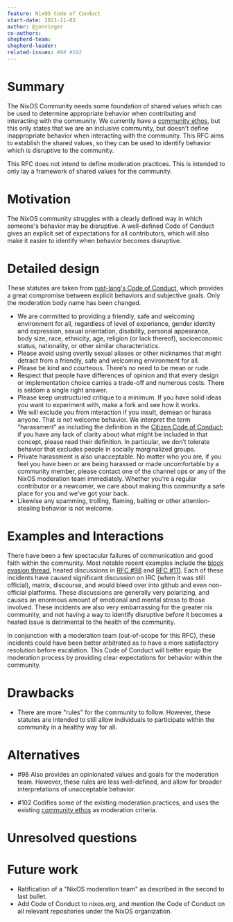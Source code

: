 ```yaml
---
feature: NixOS Code of Conduct
start-date: 2021-11-03
author: @jonringer
co-authors:
shepherd-team:
shepherd-leader:
related-issues: #98 #102
---
```


# Summary
[summary]: #summary

The NixOS Community needs some foundation of shared values which can be used
to determine appropriate behavior when contributing and interacting with the community.
We currently have a [community ethos](https://nixos.org/community/index.html), but
this only states that we are an inclusive community, but doesn't define
inappropriate behavior when interacting with the community. This RFC aims
to establish the shared values, so they can be used to identify behavior
which is disruptive to the community.

This RFC does not intend to define moderation practices. This is intended to only lay
a framework of shared values for the community.

# Motivation
[motivation]: #motivation

The NixOS community struggles with a clearly defined way in which someone's behavior may
be disruptive. A well-defined Code of Conduct gives an explicit
set of expectations for all contributors, which will also make it easier to identify
when behavior becomes disruptive.

# Detailed design
[design]: #detailed-design

These statutes are taken from [rust-lang's Code of Conduct](https://www.rust-lang.org/policies/code-of-conduct),
which provides a great compromise between explicit behaviors and subjective goals.
Only the moderation body name has been changed.

- We are committed to providing a friendly, safe and welcoming environment for
all, regardless of level of experience, gender identity and expression,
sexual orientation, disability, personal appearance, body size, race, ethnicity, age,
religion (or lack thereof), socioeconomic status, nationality, or other similar characteristics.
- Please avoid using overtly sexual aliases or other nicknames that might
detract from a friendly, safe and welcoming environment for all.
- Please be kind and courteous. There’s no need to be mean or rude.
- Respect that people have differences of opinion and that every design or
implementation choice carries a trade-off and numerous costs. There is seldom a single right answer.
- Please keep unstructured critique to a minimum. If you have solid ideas
you want to experiment with, make a fork and see how it works.
- We will exclude you from interaction if you insult, demean or harass anyone.
That is not welcome behavior. We interpret the term “harassment” as including the definition in the
[Citizen Code of Conduct](https://github.com/stumpsyn/policies/blob/master/citizen_code_of_conduct.md);
if you have any lack of clarity about what might be included in that concept,
please read their definition. In particular, we don’t tolerate behavior that excludes
people in socially marginalized groups.
- Private harassment is also unacceptable. No matter who you are, if you feel
you have been or are being harassed or made uncomfortable by a community member,
please contact one of the channel ops or any of the NixOS moderation team immediately.
Whether you’re a regular contributor or a newcomer, we care about making this community
a safe place for you and we’ve got your back.
- Likewise any spamming, trolling, flaming, baiting or other attention-stealing behavior is not welcome.

# Examples and Interactions
[examples-and-interactions]: #examples-and-interactions

There have been a few spectacular failures of communication and good faith within the community.
Most notable recent examples include the [block evasion thread](https://discourse.nixos.org/t/github-block-evasion-is-not-acceptable/12763),
heated discussions in [RFC #98](https://github.com/NixOS/rfcs/pull/98) and [RFC #111](https://github.com/NixOS/rfcs/pull/111).
Each of these incidents have caused significant discussion on IRC (when it was still official),
matrix, discourse, and would bleed over into github and even non-official platforms.
These discussions are generally very polarizing, and causes an enormous amount
of emotional and mental stress to those involved.
These incidents are also very embarrassing for the greater nix community,
and not having a way to identify disruptive before it becomes a heated
issue is detrimental to the health of the community.

In conjunction with a moderation team (out-of-scope for this RFC), these incidents could have been
better arbitrated as to have a more satisfactory resolution before escalation. This
Code of Conduct will better equip the moderation process by providing clear expectations
for behavior within the community.

# Drawbacks
[drawbacks]: #drawbacks

- There are more "rules" for the community to follow. However, these statutes are intended to
still allow individuals to participate within the community in a healthy way for all.

# Alternatives
[alternatives]: #alternatives

- #98 Also provides an opinionated values and goals for the moderation team. However,
these rules are less well-defined, and allow for broader interpretations
of unacceptable behavior.

- #102 Codifies some of the existing moderation practices, and uses the
existing [community ethos](https://nixos.org/community/index.html) as moderation criteria.

# Unresolved questions
[unresolved]: #unresolved-questions

# Future work
[future]: #future-work

- Ratification of a "NixOS moderation team" as described in the second to last bullet.
- Add Code of Conduct to nixos.org, and mention the Code of Conduct on all relevant
repositories under the NixOS organization.


